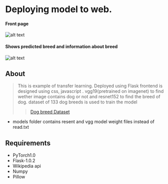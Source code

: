  # Deploying  model to web.
 #### Front page
 ![alt text](https://github.com/rakshitrk/dog_breed/blob/master/images/index.jpg)
 #### Shows predicted breed and information about breed
 ![alt text](https://github.com/rakshitrk/dog_breed/blob/master/images/result.jpg)
 
 ## About
 > This is example of transfer learning. Deployed using Flask frontend  is designed   using css, javascript .
 vgg19(pretrained on imagenet) to find wether image contains dog or not and resnet152 to find the breed of dog.
 dataset of 133 dog breeds is used to train the model 
>> [Dog breed Dataset](https://s3-us-west-1.amazonaws.com/udacity-aind/dog-project/dogImages.zip)
- models folder contains  resent and vgg model weight files instead of read.txt
 
 ## Requirements
 - PyTorch1.0 
 - Flask-1.0.2 
 - Wikipedia api 
 - Numpy 
 - Pillow
 
 
 
 
